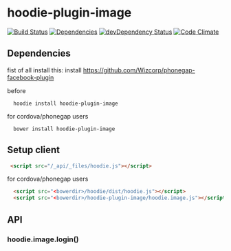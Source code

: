 hoodie-plugin-image
=======================

[![Build Status](https://travis-ci.org/goappes/hoodie-plugin-image.svg?branch=master)](https://travis-ci.org/goappes/hoodie-plugin-image) [![Dependencies](https://david-dm.org/goappes/hoodie-plugin-image.png)](https://david-dm.org/goappes/hoodie-plugin-image) [![devDependency Status](https://david-dm.org/goappes/hoodie-plugin-image/dev-status.svg)](https://david-dm.org/goappes/hoodie-plugin-image#info=devDependencies) [![Code Climate](https://codeclimate.com/github/goappes/hoodie-plugin-notification/badges/gpa.svg)](https://codeclimate.com/github/goappes/hoodie-plugin-image)

## Dependencies
fist of all install this:
install https://github.com/Wizcorp/phonegap-facebook-plugin

before
```shell
  hoodie install hoodie-plugin-image
```
for cordova/phonegap users
```shell
  bower install hoodie-plugin-image
```

## Setup client
```html
 <script src="/_api/_files/hoodie.js"></script>
```
for cordova/phonegap users

```html
  <script src="<bowerdir>/hoodie/dist/hoodie.js"></script>
  <script src="<bowerdir>/hoodie-plugin-image/hoodie.image.js"></script>
```

## API
### hoodie.image.login()

